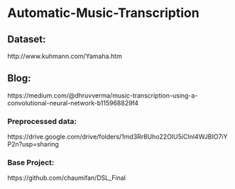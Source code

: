 # Automatic-Music-Transcription

<h2>Dataset:</h2>
<link> http://www.kuhmann.com/Yamaha.htm </link>

<h2>Blog:</h2>
<link>https://medium.com/@dhruvverma/music-transcription-using-a-convolutional-neural-network-b115968829f4</link>

<h3>Preprocessed data:</h3>
<link>https://drive.google.com/drive/folders/1md3Rr8Uho22OIU5iCInl4WJBIO7iYP2n?usp=sharing</link>

<h3>Base Project:</h3>
<link>https://github.com/chaumifan/DSL_Final</link>

